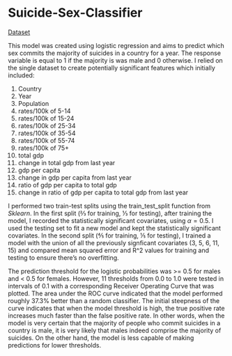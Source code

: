 # Suicide-Sex-Classifier
[Dataset](https://www.kaggle.com/datasets/russellyates88/suicide-rates-overview-1985-to-2016)

This model was created using logistic regression and aims to predict which sex commits the majority of suicides in a country for a year.
The response variable is equal to 1 if the majority is was male and 0 otherwise.
I relied on the single dataset to create potentially significant features which initially included: 
1. Country
2. Year
3. Population
4. rates/100k of 5-14
5. rates/100k of 15-24
6. rates/100k  of 25-34 
7. rates/100k of 35-54
8. rates/100k of 55-74
9. rates/100k of 75+
10. total gdp 
11. change in total gdp from last year
12. gdp per capita
13. change in gdp per capita from last year
14. ratio of gdp per capita to total gdp
15. change in ratio of gdp per capita to total gdp from last year

I performed two train-test splits using the train_test_split function from _Sklearn_.
In the first split (⅔ for training, ⅓ for testing), after training the model, I recorded the statistically significant covariates, using $\alpha = 0.5$.
I used the testing set to fit a new model and kept the statistically significant covariates.
In the second split (⅘ for training, ⅕ for testing), I trained a model with the union of all the previously signficant covariates (3, 5, 6, 11, 15) and compared mean squared error and R^2 values for training and testing to ensure there’s no overfitting.


The prediction threshold for the logistic probabilities was >= 0.5 for males and < 0.5 for females. However, 11 thresholds from 0.0 to 1.0 were tested in intervals of 0.1 with a corresponding Receiver Operating Curve that was plotted. The area under the ROC curve indicated that the model performed roughly 37.3% better than a random classifier. The initial steepness
of the curve indicates that when the model threshold is high, the true positive rate increases much faster than the false positive rate. In other words, when the model is very certain that the majority of people who commit suicides in a country is male, it is very likely that males indeed comprise the majority of suicides. On the other hand, the model is less capable of making predictions for lower thresholds.
